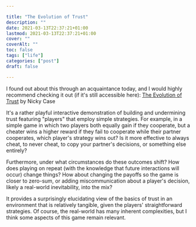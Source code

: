 ```yaml
---

title: "The Evolution of Trust"
description: ""
date: 2021-03-13T22:37:21+01:00
lastmod: 2021-03-13T22:37:21+01:00
cover: ""
coverAlt: ""
toc: false
tags: ["life"]
categories: ["post"]
draft: false

---
```




I found out about this through an acquaintance today, and I would highly recommend checking it out (if it's still accessible here): [The Evolution of Trust](https://ncase.me/trust/) by Nicky Case

It's a rather playful interactive demonstration of building and undermining trust featuring "players" that employ simple strategies. For example, in a simple game in which two players both equally gain if they cooperate, but a cheater wins a higher reward if they fail to cooperate while their partner cooperates, which player's strategy wins out? Is it more effective to always cheat, to never cheat, to copy your partner's decisions, or something else entirely?

Furthermore, under what circumstances do these outcomes shift? How does playing on repeat (with the knowledge that future interactions will occur) change things? How about changing the payoffs so the game is closer to zero-sum, or adding miscommunication about a player's decision, likely a real-world inevitability, into the mix?

It provides a surprisingly elucidating view of the basics of trust in an environment that is relatively tangible, given the players' straightforward strategies. Of course, the real-world has many inherent complexities, but I think some aspects of this game remain relevant.